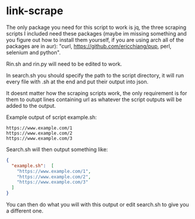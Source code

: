 # link-scrape

The only package you need for this script to work is jq, the three scraping scripts I included need these packages (maybe im missing something and you figure out how to install them yourself, if you are using arch all of the packages are in aur): "curl, https://github.com/ericchiang/pup, perl, selenium and python".

Rin.sh and rin.py will need to be edited to work.

In search.sh you should specify the path to the script directory, it will run every file with .sh at the end and put their output into json.

It doesnt matter how the scraping scripts work, the only requirement is for them to outupt lines containing url as whatever the script outputs will be added to the output.

Example output of script example.sh:
```
https://www.example.com/1
https://www.example.com/2
https://www.example.com/3
```
Search.sh will then output something like:
```json
{
  "example.sh":  [
    "https://www.example.com/1",
    "https://www.example.com/2",
    "https://www.example.com/3"
  ]
}
```
You can then do what you will with this output or edit search.sh to give you a different one.
